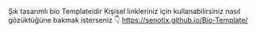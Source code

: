 Şık tasarımlı bio Templateidir Kişisel linkleriniz için kullanabilirsiniz nasıl gözüktüğüne bakmak isterseniz 👇
                                                                                            https://senotix.github.io/Bio-Template/
